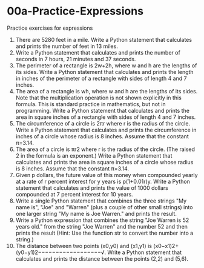 00a-Practice-Expressions
========================

Practice exercises for expressions

1. There are 5280 feet in a mile. Write a Python statement that calculates and prints the number of feet in 13 miles.
2. Write a Python statement that calculates and prints the number of seconds in 7 hours, 21 minutes and 37 seconds.
3. The perimeter of a rectangle is 2w+2h, where w and h are the lengths of its sides. Write a Python statement that calculates and prints the length in inches of the perimeter of a rectangle with sides of length 4 and 7 inches.
4. The area of a rectangle is wh, where w and h are the lengths of its sides. Note that the multiplication operation is not shown explicitly in this formula. This is standard practice in mathematics, but not in programming. Write a Python statement that calculates and prints the area in square inches of a rectangle with sides of length 4 and 7 inches.
5. The circumference of a circle is 2πr where r is the radius of the circle. Write a Python statement that calculates and prints the circumference in inches of a circle whose radius is 8 inches. Assume that the constant π=3.14.
6. The area of a circle is πr2 where r is the radius of the circle. (The raised 2 in the formula is an exponent.) Write a Python statement that calculates and prints the area in square inches of a circle whose radius is 8 inches. Assume that the constant π=3.14.
7. Given p dollars, the future value of this money when compounded yearly at a rate of r percent interest for y years is p(1+0.01r)y. Write a Python statement that calculates and prints the value of 1000 dollars compounded at 7 percent interest for 10 years.
8. Write a single Python statement that combines the three strings "My name is", "Joe" and "Warren" (plus a couple of other small strings) into one larger string "My name is Joe Warren." and prints the result.
9. Write a Python expression that combines the string "Joe Warren is 52 years old." from the string "Joe Warren" and the number 52 and then prints the result (Hint: Use the function str to convert the number into a string.)
10. The distance between two points (x0,y0) and (x1,y1) is (x0−x1)2+(y0−y1)2−−−−−−−−−−−−−−−−−−√. Write a Python statement that calculates and prints the distance between the points (2,2) and (5,6).
